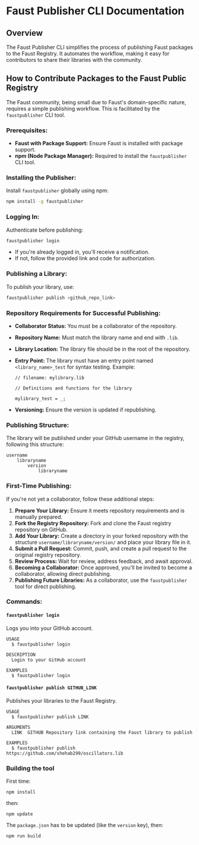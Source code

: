 # Faust Publisher CLI Documentation

## Overview

The Faust Publisher CLI simplifies the process of publishing Faust packages to the Faust Registry. It automates the workflow, making it easy for contributors to share their libraries with the community.

## How to Contribute Packages to the Faust Public Registry

The Faust community, being small due to Faust's domain-specific nature, requires a simple publishing workflow. This is facilitated by the `faustpublisher` CLI tool.

### Prerequisites:

- **Faust with Package Support:** Ensure Faust is installed with package support.
- **npm (Node Package Manager):** Required to install the `faustpublisher` CLI tool.

### Installing the Publisher:

Install `faustpublisher` globally using npm:
```bash
npm install -g faustpublisher
```

### Logging In:

Authenticate before publishing:
```bash
faustpublisher login
```
- If you're already logged in, you'll receive a notification.
- If not, follow the provided link and code for authorization.

### Publishing a Library:

To publish your library, use:
```bash
faustpublisher publish <github_repo_link>
```

### Repository Requirements for Successful Publishing:

- **Collaborator Status:** You must be a collaborator of the repository.
- **Repository Name:** Must match the library name and end with `.lib`.
- **Library Location:** The library file should be in the root of the repository.
- **Entry Point:** The library must have an entry point named `<library_name>_test` for syntax testing. Example:

    ```faust
    // filename: mylibrary.lib

    // Definitions and functions for the library

    mylibrary_test = _;
    ```
- **Versioning:** Ensure the version is updated if republishing.

### Publishing Structure:

The library will be published under your GitHub username in the registry, following this structure:

```
username
    libraryname
        version
            libraryname
```

### First-Time Publishing:

If you're not yet a collaborator, follow these additional steps:

1. **Prepare Your Library:** Ensure it meets repository requirements and is manually prepared.
2. **Fork the Registry Repository:** Fork and clone the Faust registry repository on GitHub.
3. **Add Your Library:** Create a directory in your forked repository with the structure `username/libraryname/version/` and place your library file in it.
4. **Submit a Pull Request:** Commit, push, and create a pull request to the original registry repository.
5. **Review Process:** Wait for review, address feedback, and await approval.
6. **Becoming a Collaborator:** Once approved, you'll be invited to become a collaborator, allowing direct publishing.
7. **Publishing Future Libraries:** As a collaborator, use the `faustpublisher` tool for direct publishing.

### Commands:

#### `faustpublisher login`

Logs you into your GitHub account.

```
USAGE
  $ faustpublisher login

DESCRIPTION
  Login to your GitHub account

EXAMPLES
  $ faustpublisher login
```

#### `faustpublisher publish GITHUB_LINK`

Publishes your libraries to the Faust Registry.

```
USAGE
  $ faustpublisher publish LINK

ARGUMENTS
  LINK  GITHUB Repository link containing the Faust library to publish

EXAMPLES
  $ faustpublisher publish https://github.com/shehab299/oscillators.lib
```

### Building the tool

First time:

```
npm install
```

then:

```
npm update
```

The `package.json` has to be updated (like the `version` key), then:

```
npm run build
```
